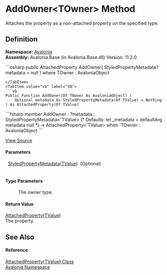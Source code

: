 # AddOwner&lt;TOwner&gt; Method


Attaches the property as a non-attached property on the specified type.



## Definition
**Namespace:** <a href="N_Avalonia">Avalonia</a>  
**Assembly:** Avalonia.Base (in Avalonia.Base.dll) Version: 11.2.0

<Tabs groupId="api-code-preview">
<TabItem value="csharp" label="C#">
```csharp
public AttachedProperty<TValue> AddOwner<TOwner>(
	StyledPropertyMetadata<TValue>? metadata = null
)
where TOwner : AvaloniaObject

```
</TabItem>
<TabItem value="vb" label="VB">
```vb
Public Function AddOwner(Of TOwner As AvaloniaObject) ( 
	Optional metadata As StyledPropertyMetadata(Of TValue) = Nothing
) As AttachedProperty(Of TValue)
```
</TabItem>
<TabItem value="fsharp" label="F#">
```fsharp
member AddOwner : 
        ?metadata : StyledPropertyMetadata<'TValue> 
(* Defaults:
        let _metadata = defaultArg metadata null
*)
-> AttachedProperty<'TValue>  when 'TOwner : AvaloniaObject
```
</TabItem>
</Tabs>



<a href="https://github.com/AvaloniaUI/Avalonia/tree/master/src/Avalonia.Base/AttachedProperty.cs#L38" title="View the source code">View Source</a>



#### Parameters
<dl><dt>  <a href="T_Avalonia_StyledPropertyMetadata_1">StyledPropertyMetadata</a>(<a href="T_Avalonia_AttachedProperty_1">TValue</a>)  (Optional)</dt><dd> </dd></dl>

#### Type Parameters
<dl><dt /><dd>The owner type.</dd></dl>

#### Return Value
<a href="T_Avalonia_AttachedProperty_1">AttachedProperty</a>(<a href="T_Avalonia_AttachedProperty_1">TValue</a>)  
The property.

## See Also


#### Reference
<a href="T_Avalonia_AttachedProperty_1">AttachedProperty(TValue) Class</a>  
<a href="N_Avalonia">Avalonia Namespace</a>  

